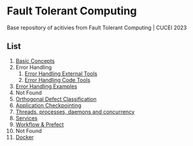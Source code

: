 # Fault Tolerant Computing
Base repository of acitivies from Fault Tolerant Computing | CUCEI 2023

## List
1. [Basic Concepts](./01%20-%20Basic%20Concepts/)
2. Error Handling
    1. [Error Handling External Tools](./02%20-%20Error%20Handling%20-%201/Error%20Handling%20Tools/)
    2. [Error Handling Code Tools](./02%20-%20Error%20Handling%20-%201/Error%20Handling%20Code%20Tools/)
3. [Error Handling Examples](./03%20-%20Error%20Handling%20-%202/)
4. Not Found
5. [Orthogonal Defect Classification](./05%20-%20Orthogonal%20Defect%20Classification/)
6. [Application Checkpointing](./06%20-%20Application%20Checkpointing/)
7. [Threads, processes, daemons and concurrency](./07%20-%20Threads%20and%20more/)
8. [Services](./08%20-%20Service/)
9. [Workflow & Prefect](./09%20-%20Workflow/)
10. Not Found
11. [Docker](./11%20-%20Docker/)